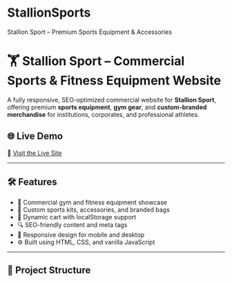 # StallionSports
 Stallion Sport – Premium Sports Equipment &amp; Accessories 
# 🏋️ Stallion Sport – Commercial Sports & Fitness Equipment Website

A fully responsive, SEO-optimized commercial website for **Stallion Sport**, offering premium **sports equipment**, **gym gear**, and **custom-branded merchandise** for institutions, corporates, and professional athletes.

## 🌐 Live Demo
🔗 [Visit the Live Site](https://stallion-sport.vercel.app)

---

## 🛠 Features

- 💪 Commercial gym and fitness equipment showcase
- 🎒 Custom sports kits, accessories, and branded bags
- 🛒 Dynamic cart with localStorage support
- 🔍 SEO-friendly content and meta tags
- 📱 Responsive design for mobile and desktop
- ⚙️ Built using HTML, CSS, and vanilla JavaScript

---

## 📁 Project Structure

